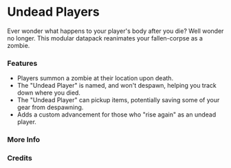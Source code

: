 # Undead Players<!--$headerTitle-->

Ever wonder what happens to your player's body after you die? Well wonder no longer. This modular datapack reanimates your fallen-corpse as a zombie. <!--$pmc:headerSize-->

### Features
- Players summon a zombie at their location upon death.
- The "Undead Player" is named, and won't despawn, helping you track down where you died.
- The "Undead Player" can pickup items, potentially saving some of your gear from despawning.
- Adds a custom advancement for those who "rise again" as an undead player.

### More Info 
<!--$youtubeLinkInsert-->

<!--$wikiLinkInsert-->

### Credits
<!--$creditsInsert -->

<!--$footerInsert-->